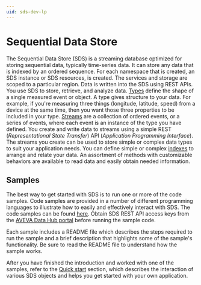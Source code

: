 ```yaml
---
uid: sds-dev-lp
---
```


# Sequential Data Store
The Sequential Data Store (SDS) is a streaming database optimized for storing sequential data, typically time-series data. It can store any data that is indexed by an ordered sequence. 
For each namespace that is created, an SDS instance or SDS resources, is created. 
The services and storage are scoped to a particular region. 
Data is written into the SDS using REST APIs. You use SDS to store, retrieve, and analyze data. 
[Types](xref:sdsTypes) define the shape of a single measured event or object. A type gives structure to your data. 
For example, if you're measuring three things (longitude, latitude, speed) from a device at the same time, then you want those three properties to be included in your type.
[Streams](xref:sdsStreams) are a collection of ordered events, or a series of events, where each event is an instance of the type you have defined. 
You create and write data to streams using a simple REST (*Representational State Transfer*) API (*Application Programming Interface*). 
The streams you create can be used to store simple or complex data types to suit your application needs. 
You can define simple or complex [indexes](xref:sdsIndexes) to arrange and relate your data. 
An assortment of methods with customizable behaviors are available to read data and easily obtain needed information.

## Samples
The best way to get started with SDS is to run one or more of the code samples. Code samples are 
provided in a number of different programming languages to illustrate how to easily and effectively 
interact with SDS. The code samples can be found [here](https://github.com/osisoft/OSI-Samples). Obtain SDS 
REST API access keys from the [AVEVA Data Hub portal](https://datahub.connect.aveva.com) before running the sample code.

Each sample includes a README file which describes the steps required to run the sample and a brief description 
that highlights some of the sample's functionality. Be sure to read the README file to understand 
how the sample works.

After you have finished the introduction and worked with one of the samples, refer to 
the [Quick start](xref:sdsQuickStart) section, which describes the interaction of 
various SDS objects and helps you get started with your own application.

